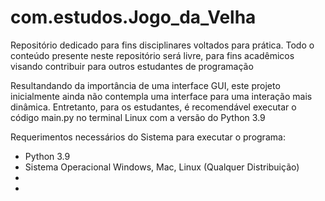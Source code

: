 # com.estudos.Jogo_da_Velha
Repositório dedicado para fins disciplinares voltados para prática. Todo o conteúdo presente neste repositório será livre, para fins acadêmicos visando contribuir para outros estudantes de programação



Resultandando da importância de uma interface GUI, este projeto inicialmente ainda não contempla uma interface para uma interação mais dinâmica. Entretanto, para os estudantes, é recomendável executar o código main.py no terminal Linux com a versão do Python 3.9

Requerimentos necessários do Sistema para executar o programa:
- Python 3.9
- Sistema Operacional Windows, Mac, Linux (Qualquer Distribuição)
-
-
